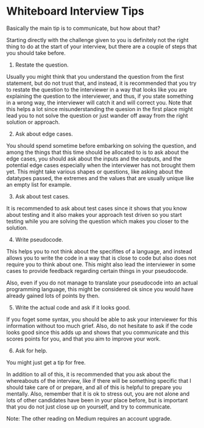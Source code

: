 # Whiteboard Interview Tips

Basically the main tip is to communicate, but how about that?

Starting directly with the challenge given to you is definitely not the right thing to do at the start of your interview, but there are a couple of steps that you should take before.

1. Restate the question.

Usually you might think that you understand the question from the first statement, but do not trust that, and instead, it is recommended that you try to restate the question to the interviewer in a way that looks like you are explaining the question to the interviewer, and thus, if you state something in a wrong way, the interviewer will catch it and will correct you. Note that this helps a lot since misunderstanding the quesion in the first place might lead you to not solve the question or just wander off away from the right solution or approach.

2. Ask about edge cases.

You should spend sometime before embarking on solving the question, and among the things that this time should be allocated to is to ask about the edge cases, you should ask about the inputs and the outputs, and the potential edge cases especially when the interviewer has not brought them yet. This might take various shapes or questions, like asking about the datatypes passed, the extremes and the values that are usually unique like an empty list for example.

3. Ask about test cases.

It is recommended to ask about test cases since it shows that you know about testing and it also makes your approach test driven so you start testing while you are solving the question which makes you closer to the solution.

4. Write pseudocode.

This helps you to not think about the specifites of a language, and instead allows you to write the code in a way that is close to code but also does not require you to think about one. This might also lead the interviewer in some cases to provide feedback regarding certain things in your pseudocode. 

Also, even if you do not manage to translate your pseudocode into an actual programming language, this might be considered ok since you would have already gained lots of points by then.

5. Write the actual code and ask if it looks good.

If you foget some syntax, you should be able to ask your interviewer for this information without too much grief. Also, do not hesitate to ask if the code looks good since this adds up and shows that you communicate and this scores points for you, and that you aim to improve your work.

6. Ask for help.

You might just get a tip for free.

In addition to all of this, it is recommended that you ask about the whereabouts of the interview, like if there will be something specific that I should take care of or prepare, and all of this is helpful to prepare you mentally. Also, remember that it is ok to stress out, you are not alone and lots of other candidates have been in your place before, but is important that you do not just close up on yourself, and try to communicate.

Note: The other reading on Medium requires an account upgrade.